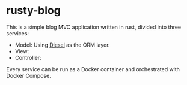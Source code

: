 # rusty-blog
This is a simple blog MVC application written in rust, divided into three services:
- Model: Using [Diesel](https://diesel.rs/) as the ORM layer.
- View:
- Controller:

Every service can be run as a Docker container and orchestrated with Docker Compose.
